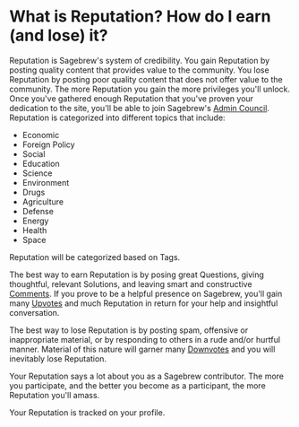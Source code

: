 # What is Reputation? How do I earn (and lose) it? #
Reputation is Sagebrew's system of credibility. You gain Reputation by posting 
quality content that provides value to the community. You lose Reputation by 
posting poor quality content that does not offer value to the community. The 
more Reputation you gain the more privileges you'll unlock. Once you've gathered 
enough Reputation that you've proven your dedication to the site, you'll 
be able to join Sagebrew's [Admin Council][1]. Reputation is categorized into 
different topics that include:

- Economic
- Foreign Policy
- Social
- Education 
- Science
- Environment
- Drugs
- Agriculture
- Defense
- Energy
- Health
- Space
 
Reputation will be categorized based on Tags.  

The best way to earn Reputation is by posing great Questions, giving 
thoughtful, relevant Solutions, and leaving smart and constructive [Comments][2]. 
If you prove to be a helpful presence on Sagebrew, you'll gain many [Upvotes][3]
and much Reputation in return for your help and insightful conversation. 

The best way to lose Reputation is by posting spam, offensive or 
inappropriate material, or by responding to others in a rude and/or 
hurtful manner. Material of this nature will garner many [Downvotes][4] and you will
inevitably lose Reputation. 

Your Reputation says a lot about you as a Sagebrew contributor. The more you 
participate, and the better you become as a participant, the more Reputation 
you'll amass. 

Your Reputation is tracked on your profile. 


[1]: /help/reputation/admin_council/
[2]: /help/privileges/comment/
[3]: /help/privileges/upvote/
[4]: /help/privileges/downvote/